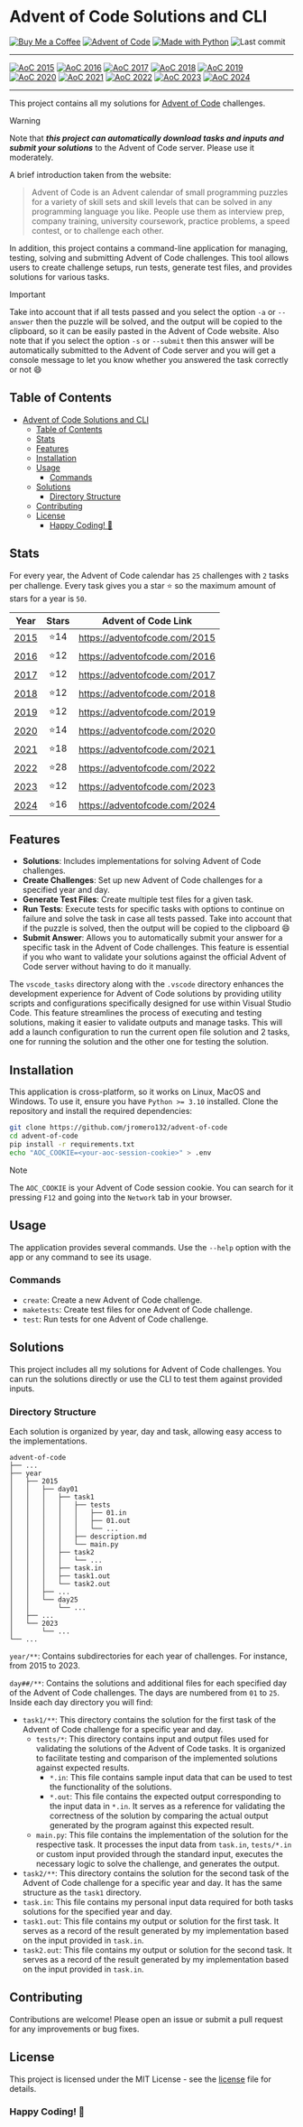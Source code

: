 # Advent of Code Solutions and CLI

[![Buy Me a Coffee](https://img.shields.io/badge/Buy%20Me%20a%20Coffee-ffdd00?logo=buy-me-a-coffee&logoColor=black)](<https://buymeacoffee.com/jromero132> "Buy Me a Coffee - jromero132")
[![Advent of Code](https://img.shields.io/badge/Advent%20of%20Code-ffff66?logo=adventofcode&logoColor=000)](<https://adventofcode.com/> "Advent of Code homepage")
[![Made with Python](https://img.shields.io/badge/Python->=3.10-blue?logo=python&logoColor=white)](<https://python.org> "Go to Python homepage")
![Last commit](https://img.shields.io/github/last-commit/jromero132/advent-of-code "Last commit")

---

<!-- Badges of stars: begin -->
[![AoC 2015](https://img.shields.io/badge/2015-⭐%2014-gray?logo=adventofcode&labelColor=8a2be2)](https://adventofcode.com/2015)
[![AoC 2016](https://img.shields.io/badge/2016-⭐%2012-gray?logo=adventofcode&labelColor=8a2be2)](https://adventofcode.com/2016)
[![AoC 2017](https://img.shields.io/badge/2017-⭐%2012-gray?logo=adventofcode&labelColor=8a2be2)](https://adventofcode.com/2017)
[![AoC 2018](https://img.shields.io/badge/2018-⭐%2012-gray?logo=adventofcode&labelColor=8a2be2)](https://adventofcode.com/2018)
[![AoC 2019](https://img.shields.io/badge/2019-⭐%2012-gray?logo=adventofcode&labelColor=8a2be2)](https://adventofcode.com/2019)  
[![AoC 2020](https://img.shields.io/badge/2020-⭐%2014-gray?logo=adventofcode&labelColor=8a2be2)](https://adventofcode.com/2020)
[![AoC 2021](https://img.shields.io/badge/2021-⭐%2018-gray?logo=adventofcode&labelColor=8a2be2)](https://adventofcode.com/2021)
[![AoC 2022](https://img.shields.io/badge/2022-⭐%2028-gray?logo=adventofcode&labelColor=8a2be2)](https://adventofcode.com/2022)
[![AoC 2023](https://img.shields.io/badge/2023-⭐%2012-gray?logo=adventofcode&labelColor=8a2be2)](https://adventofcode.com/2023)
[![AoC 2024](https://img.shields.io/badge/2024-⭐%2016-gray?logo=adventofcode&labelColor=8a2be2)](https://adventofcode.com/2024)  
<!-- Badges of stars: end -->
---
This project contains all my solutions for [Advent of Code](https://adventofcode.com/) challenges.

> [!WARNING]
> Note that ***this project can automatically download tasks and inputs and submit your solutions*** to the Advent of
> Code server. Please use it moderately.

A brief introduction taken from the website:
> Advent of Code is an Advent calendar of small programming puzzles for a variety of skill sets and skill levels that
> can be solved in any programming language you like. People use them as interview prep, company training, university
> coursework, practice problems, a speed contest, or to challenge each other.

In addition, this project contains a command-line application for managing, testing, solving and submitting
Advent of Code challenges. This tool allows users to create challenge setups, run tests, generate
test files, and provides solutions for various tasks.

> [!IMPORTANT]
> Take into account that if all tests passed and you select the option `-a` or `--answer` then
> the puzzle will be solved, and the output will be copied to the clipboard, so it can be
> easily pasted in the Advent of Code website. Also note that if you select the option
> `-s` or `--submit` then this answer will be automatically submitted to the Advent of Code
> server and you will get a console message to let you know whether you answered the task
> correctly or not 😄

## Table of Contents

- [Advent of Code Solutions and CLI](#advent-of-code-solutions-and-cli)
    - [Table of Contents](#table-of-contents)
    - [Stats](#stats)
    - [Features](#features)
    - [Installation](#installation)
    - [Usage](#usage)
        - [Commands](#commands)
    - [Solutions](#solutions)
        - [Directory Structure](#directory-structure)
    - [Contributing](#contributing)
    - [License](#license)
        - [Happy Coding! 🚀](#happy-coding-)

## Stats

For every year, the Advent of Code calendar has `25` challenges with `2` tasks per challenge. Every task gives you a
star ⭐️ so the maximum amount of stars for a year is `50`.

<!-- Table summary of years: begin -->
| Year | Stars | Advent of Code Link |
| :--: | :---: | :--: |
| [2015](year/2015) | ⭐️14  | https://adventofcode.com/2015 |
| [2016](year/2016) | ⭐️12  | https://adventofcode.com/2016 |
| [2017](year/2017) | ⭐️12  | https://adventofcode.com/2017 |
| [2018](year/2018) | ⭐️12  | https://adventofcode.com/2018 |
| [2019](year/2019) | ⭐️12  | https://adventofcode.com/2019 |
| [2020](year/2020) | ⭐️14  | https://adventofcode.com/2020 |
| [2021](year/2021) | ⭐️18  | https://adventofcode.com/2021 |
| [2022](year/2022) | ⭐️28  | https://adventofcode.com/2022 |
| [2023](year/2023) | ⭐️12  | https://adventofcode.com/2023 |
| [2024](year/2024) | ⭐️16  | https://adventofcode.com/2024 |
<!-- Table summary of years: end -->

## Features

- **Solutions**: Includes implementations for solving Advent of Code challenges.
- **Create Challenges**: Set up new Advent of Code challenges for a specified year and day.
- **Generate Test Files**: Create multiple test files for a given task.
- **Run Tests**: Execute tests for specific tasks with options to continue on failure and solve the
task in case all tests passed. Take into account that if the puzzle is solved, then the output will
be copied to the clipboard 😄
- **Submit Answer**: Allows you to automatically submit your answer for a specific task in the
Advent of Code challenges. This feature is essential if you who want to validate your solutions
against the official Advent of Code server without having to do it manually.

The `vscode_tasks` directory along with the `.vscode` directory enhances the development experience
for Advent of Code solutions by providing utility scripts and configurations specifically designed
for use within Visual Studio Code. This feature streamlines the process of executing and testing
solutions, making it easier to validate outputs and manage tasks. This will add a launch
configuration to run the current open file solution and 2 tasks, one for running the solution and
the other one for testing the solution.

## Installation

This application is cross-platform, so it works on Linux, MacOS and Windows. To use it, ensure you
have `Python >= 3.10` installed. Clone the repository and install the required dependencies:

```bash
git clone https://github.com/jromero132/advent-of-code
cd advent-of-code
pip install -r requirements.txt
echo "AOC_COOKIE=<your-aoc-session-cookie>" > .env
```

> [!NOTE]
> The `AOC_COOKIE` is your Advent of Code session cookie. You can search for it pressing `F12`
and going into the `Network` tab in your browser.

## Usage

The application provides several commands. Use the `--help` option with the app or any command to
see its usage.

### Commands

- `create`: Create a new Advent of Code challenge.
- `maketests`: Create test files for one Advent of Code challenge.
- `test`: Run tests for one Advent of Code challenge.

## Solutions

This project includes all my solutions for Advent of Code challenges. You can run the solutions
directly or use the CLI to test them against provided inputs.

### Directory Structure

Each solution is organized by year, day and task, allowing easy access to the implementations.

```tree
advent-of-code
├── ...
├── year
│   ├── 2015
│   │   ├── day01
│   │   │   ├── task1
│   │   │   │   ├── tests
│   │   │   │   │   ├── 01.in
│   │   │   │   │   ├── 01.out
│   │   │   │   │   └── ...
│   │   │   │   ├── description.md
│   │   │   │   └── main.py
│   │   │   ├── task2
│   │   │   │   └── ...
│   │   │   ├── task.in
│   │   │   ├── task1.out
│   │   │   └── task2.out
│   │   ├── ...
│   │   └── day25
│   │       └── ...
│   ├── ...
│   └── 2023
│       └── ...
└── ...
```

`year/**`: Contains subdirectories for each year of challenges. For instance, from 2015 to 2023.

`day##/**`: Contains the solutions and additional files for each specified day of the Advent of Code
challenges. The days are numbered from `01` to `25`. Inside each day directory you will find:

- `task1/**`: This directory contains the solution for the first task of the Advent of Code
challenge for a specific year and day.
    - `tests/*`: This directory contains input and output files used for validating the solutions of
    the Advent of Code tasks. It is organized to facilitate testing and comparison of the
    implemented solutions against expected results.
        - `*.in`: This file contains sample input data that can be used to test the functionality of
        the solutions.
        - `*.out`: This file contains the expected output corresponding to the input data in `*.in`.
        It serves as a reference for validating the correctness of the solution by comparing the
        actual output generated by the program against this expected result.
    - `main.py`: This file contains the implementation of the solution for the respective task. It
    processes the input data from `task.in`, `tests/*.in` or custom input provided through the
    standard input, executes the necessary logic to solve the challenge, and generates the output.
- `task2/**`: This directory contains the solution for the second task of the Advent of Code
challenge for a specific year and day. It has the same structure as the `task1` directory.
- `task.in`: This file contains my personal input data required for both tasks solutions for the
specified year and day.
- `task1.out`: This file contains my output or solution for the first task. It serves as a record
of the result generated by my implementation based on the input provided in `task.in`.
- `task2.out`: This file contains my output or solution for the second task. It serves as a record
of the result generated by my implementation based on the input provided in `task.in`.

## Contributing

Contributions are welcome! Please open an issue or submit a pull request for any improvements or bug
fixes.

## License

This project is licensed under the MIT License - see the [license](license) file for details.

### Happy Coding! 🚀
